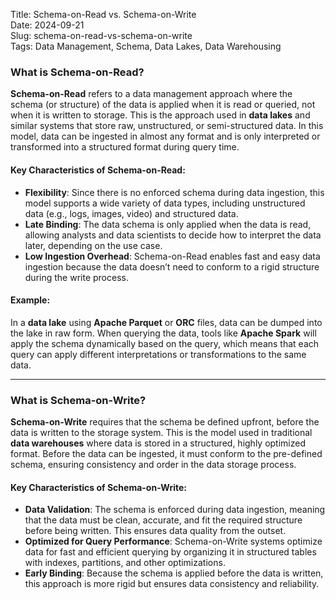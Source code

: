 Title: Schema-on-Read vs. Schema-on-Write  
Date: 2024-09-21  
Slug: schema-on-read-vs-schema-on-write  
Tags: Data Management, Schema, Data Lakes, Data Warehousing  

### What is Schema-on-Read?

**Schema-on-Read** refers to a data management approach where the schema (or structure) of the data is applied when it is read or queried, not when it is written to storage. This is the approach used in **data lakes** and similar systems that store raw, unstructured, or semi-structured data. In this model, data can be ingested in almost any format and is only interpreted or transformed into a structured format during query time.

#### Key Characteristics of Schema-on-Read:
- **Flexibility**: Since there is no enforced schema during data ingestion, this model supports a wide variety of data types, including unstructured data (e.g., logs, images, video) and structured data.
- **Late Binding**: The data schema is only applied when the data is read, allowing analysts and data scientists to decide how to interpret the data later, depending on the use case.
- **Low Ingestion Overhead**: Schema-on-Read enables fast and easy data ingestion because the data doesn’t need to conform to a rigid structure during the write process.

#### Example:
In a **data lake** using **Apache Parquet** or **ORC** files, data can be dumped into the lake in raw form. When querying the data, tools like **Apache Spark** will apply the schema dynamically based on the query, which means that each query can apply different interpretations or transformations to the same data.

---

### What is Schema-on-Write?

**Schema-on-Write** requires that the schema be defined upfront, before the data is written to the storage system. This is the model used in traditional **data warehouses** where data is stored in a structured, highly optimized format. Before the data can be ingested, it must conform to the pre-defined schema, ensuring consistency and order in the data storage process.

#### Key Characteristics of Schema-on-Write:
- **Data Validation**: The schema is enforced during data ingestion, meaning that the data must be clean, accurate, and fit the required structure before being written. This ensures data quality from the outset.
- **Optimized for Query Performance**: Schema-on-Write systems optimize data for fast and efficient querying by organizing it in structured tables with indexes, partitions, and other optimizations.
- **Early Binding**: Because the schema is applied before the data is written, this approach is more rigid but ensures data consistency and reliability.